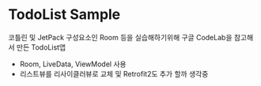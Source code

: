 # TodoList Sample

코틀린 및 JetPack 구성요소인 Room 등을 실습해하기위해
구글 CodeLab을 참고해서 만든 TodoList앱

 - Room, LiveData, ViewModel 사용
 - 리스트뷰를 리사이클러뷰로 교체 및 Retrofit2도 추가 할까 생각중
